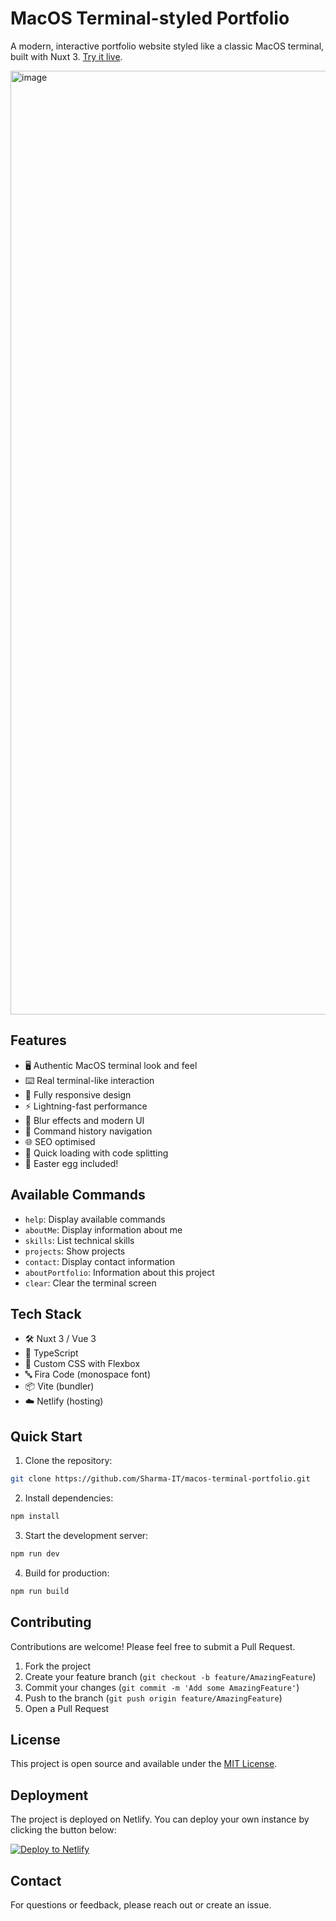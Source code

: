 # MacOS Terminal-styled Portfolio

A modern, interactive portfolio website styled like a classic MacOS terminal, built with Nuxt 3. [Try it live](https://shubs-portfolio.netlify.app).

<img width="1510" alt="image" src="https://github.com/user-attachments/assets/381d3a00-0a47-4e86-a292-96dcd59ab4d0" />

## Features

- 🖥️ Authentic MacOS terminal look and feel
- ⌨️ Real terminal-like interaction
- 📱 Fully responsive design
- ⚡ Lightning-fast performance
- 🎨 Blur effects and modern UI
- 💾 Command history navigation
- 🌐 SEO optimised
- 🚀 Quick loading with code splitting
- 🎯 Easter egg included!

## Available Commands

- `help`: Display available commands
- `aboutMe`: Display information about me
- `skills`: List technical skills
- `projects`: Show projects
- `contact`: Display contact information
- `aboutPortfolio`: Information about this project
- `clear`: Clear the terminal screen

## Tech Stack

- 🛠️ Nuxt 3 / Vue 3
- 📝 TypeScript
- 🎨 Custom CSS with Flexbox
- 🔤 Fira Code (monospace font)
- 📦 Vite (bundler)
- ☁️ Netlify (hosting)

## Quick Start

1. Clone the repository:
```bash
git clone https://github.com/Sharma-IT/macos-terminal-portfolio.git
```

2. Install dependencies:
```bash
npm install
```

3. Start the development server:
```bash
npm run dev
```

4. Build for production:
```bash
npm run build
```

## Contributing

Contributions are welcome! Please feel free to submit a Pull Request.

1. Fork the project
2. Create your feature branch (`git checkout -b feature/AmazingFeature`)
3. Commit your changes (`git commit -m 'Add some AmazingFeature'`)
4. Push to the branch (`git push origin feature/AmazingFeature`)
5. Open a Pull Request

## License

This project is open source and available under the [MIT License](LICENSE).

## Deployment

The project is deployed on Netlify. You can deploy your own instance by clicking the button below:

[![Deploy to Netlify](https://www.netlify.com/img/deploy/button.svg)](https://app.netlify.com/claim#eyJhbGciOiJIUzI1NiIsInR5cCI6IkpXVCJ9.eyJjbGllbnRfaWQiOiI4REJuSVRGbW92dFplSVVZMk5Xbm1wZ2VkVW1YWjllX0xWUVI2dm0xb3g0Iiwic2Vzc2lvbl9pZCI6InNiMS1zdnJyZmk6MTEyMjM4MyIsImlhdCI6MTcyODEzNzEzNX0.ln7Utvpxdi63KEOSFXMtuhXcg_Cv1l1Bmt_v7ZT6WrY)

## Contact

For questions or feedback, please reach out or create an issue.
